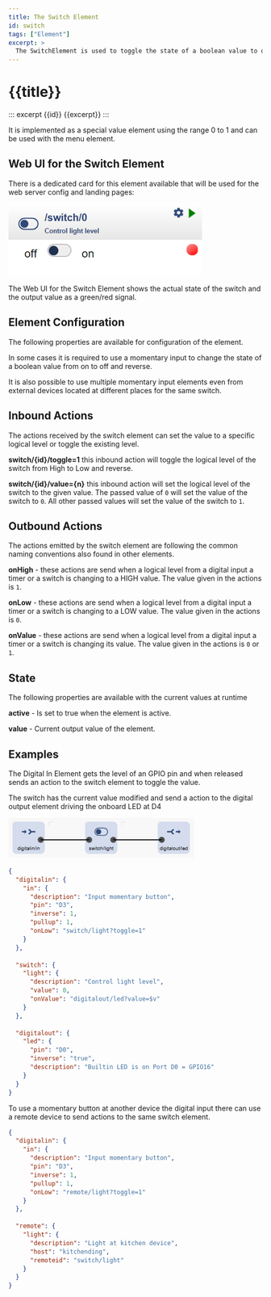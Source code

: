 ```yaml
---
title: The Switch Element
id: switch
tags: ["Element"]
excerpt: >
  The SwitchElement is used to toggle the state of a boolean value to on or off by a single action.
---
```


# {{title}}

::: excerpt {{id}}
{{excerpt}}
:::

It is implemented as a special value element using the range 0 to 1 and can be used with the menu element.


## Web UI for the Switch Element

There is a dedicated card for this element available that will be used for the web server config and landing pages:

![Switch Web UI](/elements/switchui.png)

The Web UI for the Switch Element shows the actual state of the switch and the output value as a green/red signal.

## Element Configuration

The following properties are available for configuration of the element.

<object data="/element.svg?switch" type="image/svg+xml"></object>

In some cases it is required to use a momentary input to change the state of a boolean value from on to off and reverse.

It is also possible to use multiple momentary input elements even from external devices located at different places for the same switch.


## Inbound Actions

The actions received by the switch element can set the value to a specific logical level or toggle the existing level.

**switch/{id}/toggle=1** this inbound action will toggle the logical level of the switch from High to Low and reverse.

**switch/{id}/value={n}** this inbound action will set the logical level of the switch to the given value.
The passed value of `0` will set the value of the switch to `0`.
All other passed values will set the value of the switch to `1`.


## Outbound Actions

The actions emitted by the switch element are following the common naming conventions also found in other elements.

**onHigh** - these actions are send when a logical level from a digital input a timer or a switch is changing to a HIGH value.
The value given in the actions is `1`.

**onLow** - these actions are send when a logical level from a digital input a timer or a switch is changing to a LOW value.
The value given in the actions is `0`.

**onValue** - these actions are send when a logical level from a digital input a timer or a switch is changing its value.
The value given in the actions is `0` or `1`.


## State

The following properties are available with the current values at runtime

**active** - Is set to true when the element is active.

**value** - Current output value of the element.


## Examples

The Digital In Element gets the level of an GPIO pin and when released sends an action to the switch element to toggle the value.

The switch has the current value modified and send a action to the digital output element driving the onboard LED at D4

![Input Switch Output](/recipes/in-switch-out.png)

``` json
{
  "digitalin": {
    "in": {
      "description": "Input momentary button",
      "pin": "D3",
      "inverse": 1,
      "pullup": 1,
      "onLow": "switch/light?toggle=1"
    }
  },

  "switch": {
    "light": {
      "description": "Control light level",
      "value": 0,
      "onValue": "digitalout/led?value=$v"
    }
  },

  "digitalout": {
    "led": {
      "pin": "D0",
      "inverse": "true",
      "description": "Builtin LED is on Port D0 = GPIO16"
    }
  }
}
```

To use a momentary button at another device the digital input there can use a remote device to send actions to the same switch element.

``` json
{
  "digitalin": {
    "in": {
      "description": "Input momentary button",
      "pin": "D3",
      "inverse": 1,
      "pullup": 1,
      "onLow": "remote/light?toggle=1"
    }
  },

  "remote": {
    "light": {
      "description": "Light at kitchen device",
      "host": "kitchending",
      "remoteid": "switch/light"
    }
  }
}
```